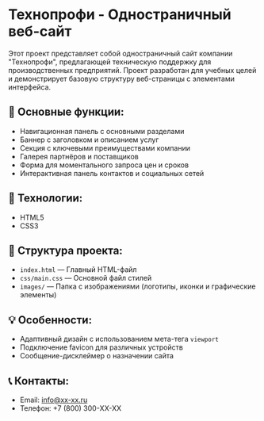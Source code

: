 # Технопрофи - Одностраничный веб-сайт

Этот проект представляет собой одностраничный сайт компании "Технопрофи", предлагающей техническую поддержку для производственных предприятий. Проект разработан для учебных целей и демонстрирует базовую структуру веб-страницы с элементами интерфейса.

## 🚀 **Основные функции:**
- Навигационная панель с основными разделами
- Баннер с заголовком и описанием услуг
- Секция с ключевыми преимуществами компании
- Галерея партнёров и поставщиков
- Форма для моментального запроса цен и сроков
- Интерактивная панель контактов и социальных сетей

## 📄 **Технологии:**
- HTML5
- CSS3

## 📁 **Структура проекта:**
- `index.html` — Главный HTML-файл
- `css/main.css` — Основной файл стилей
- `images/` — Папка с изображениями (логотипы, иконки и графические элементы)

## 💡 **Особенности:**
- Адаптивный дизайн с использованием мета-тега `viewport`
- Подключение favicon для различных устройств
- Сообщение-дисклеймер о назначении сайта

## 📞 **Контакты:**
- Email: [info@xx-xx.ru](mailto:info@xx-xx.ru)
- Телефон: +7 (800) 300-XX-XX
